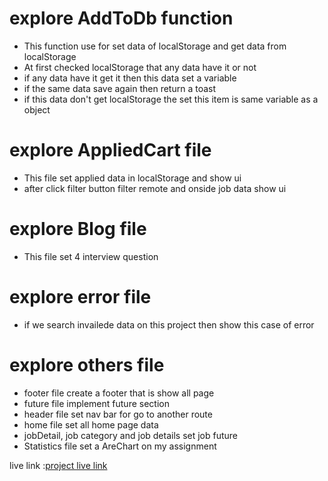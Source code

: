 # explore AddToDb function
 *  This function use for set data of localStorage and get data from localStorage
 * At first checked localStorage that any data have it or not 
 * if any data have it get it then this data set a variable
 * if the same data save again then return a toast 
 * if this data don't get localStorage the set this item is same variable as a object
 # explore AppliedCart file
 - This file set applied data in localStorage and show ui 
 - after click filter button filter remote and onside job data show ui
 # explore  Blog file
 * This file set 4 interview question
 # explore error file
 - if we search invailede data on this project then show this case of error
 # explore others file 
 * footer file create a footer that is show all page 
 * future file implement future section 
 * header file set nav bar for go to another route 
 * home file set all home page data
 * jobDetail, job category and job details set job future 
 * Statistics file set a AreChart on my assignment 
 
 live link :[project live link]()